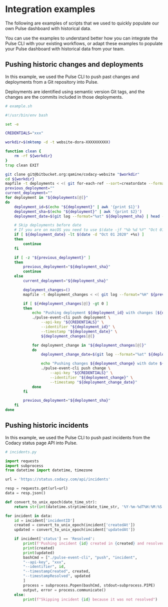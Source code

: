 # Integration examples

The following are examples of scripts that we used to quickly populate our own Pulse dashboard with historical data.

You can use the examples to understand better how you can integrate the Pulse CLI with your existing workflows, or adapt these examples to populate your Pulse dashboard with historical data from your team.

## Pushing historic changes and deployments

In this example, we used the Pulse CLI to push past changes and deployments from a Git repository into Pulse.

Deployments are identified using semantic version Git tags, and the changes are the commits included in those deployments.

```sh
# example.sh

#!/usr/bin/env bash

set -e

CREDENTIALS="xxx"

workdir=$(mktemp -d -t website-dora-XXXXXXXXXX)

function clean {
    rm -rf ${workdir}
}
trap clean EXIT

git clone git@bitbucket.org:qamine/codacy-website "$workdir"
cd ${workdir}
mapfile -t deployments < <( git for-each-ref --sort=creatordate --format '%(refname) %(objectname)' refs/tags | grep -E '^refs\/tags\/[0-9]+\.[0-9]+\.[0-9]+\s' | awk -F"\/" '{print $3}' )
previous_deployment=""
current_deployment=""
for deployment in "${deployments[@]}"
do
    deployment_id=$(echo "${deployment}" | awk '{print $1}')
    deployment_sha=$(echo "${deployment}" | awk '{print $2}')
    deployment_date=$(git log --format="%at" ${deployment_sha} | head -n 1)

    # Skip deployments before date
    # If you are on macOS you need to use $(date -jf "%b %d %Y" "Oct 01 2020" +%s) instead
    if [ ${deployment_date} -lt $(date -d "Oct 01 2020" +%s) ]
    then
        continue
    fi

    if [ -z "${previous_deployment}" ]
    then
        previous_deployment="${deployment_sha}"
        continue
    else
        current_deployment="${deployment_sha}"

        deployment_changes=()
        mapfile -t deployment_changes < <( git log --format="%H" ${previous_deployment}...${current_deployment} )

        if [ ${#deployment_changes[@]} -gt 0 ]
        then
            echo "Pushing deployment ${deployment_id} with changes [${deployment_changes[@]}]"
            ./pulse-event-cli push deployment \
                --api-key "${CREDENTIALS}" \
                --identifier "${deployment_id}" \
                --timestamp "${deployment_date}" \
                ${deployment_changes[@]}

            for deployment_change in "${deployment_changes[@]}"
            do
                deployment_change_date=$(git log --format="%at" ${deployment_change} --max-count=1)

                echo "Pushing changes ${deployment_change} with date ${deployment_change_date}"
                ./pulse-event-cli push change \
                    --api-key "${CREDENTIALS}" \
                    --identifier "${deployment_change}" \
                    --timestamp "${deployment_change_date}"
            done
        fi

        previous_deployment="${deployment_sha}"
    fi
done
```

## Pushing historic incidents

In this example, we used the Pulse CLI to push past incidents from the Codacy status page API into Pulse.

```python
# incidents.py

import requests
import subprocess
from datetime import datetime, timezone

url = 'https://status.codacy.com/api/incidents'

resp = requests.get(url=url)
data = resp.json()

def convert_to_unix_epoch(date_time_str):
    return str(int(datetime.strptime(date_time_str, '%Y-%m-%dT%H:%M:%S.%fZ').replace(tzinfo=timezone.utc).timestamp()))

for incident in data:
    id = incident['incidentID']
    created = convert_to_unix_epoch(incident['createdAt'])
    updated = convert_to_unix_epoch(incident['updatedAt'])

    if incident['status'] == 'Resolved':
        print(f'Pushing incident {id} created in {created} and resolved at {updated}')
        print(created)
        print(updated)
        bashCmd = ["./pulse-event-cli", "push", "incident",
        "--api-key", "xxx",
        "--identifier", id,
        "--timestampCreated", created,
        "--timestampResolved", updated
        ]
        process = subprocess.Popen(bashCmd, stdout=subprocess.PIPE)
        output, error = process.communicate()
    else:
        print(f"Skipping incident {id} because it was not resolved")
```
